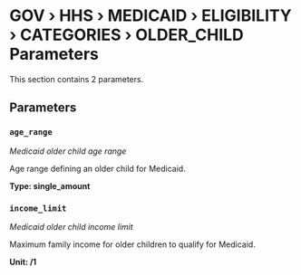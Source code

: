# GOV › HHS › MEDICAID › ELIGIBILITY › CATEGORIES › OLDER_CHILD Parameters

This section contains 2 parameters.

## Parameters

### `age_range`
*Medicaid older child age range*

Age range defining an older child for Medicaid.

**Type: single_amount**


### `income_limit`
*Medicaid older child income limit*

Maximum family income for older children to qualify for Medicaid.

**Unit: /1**

